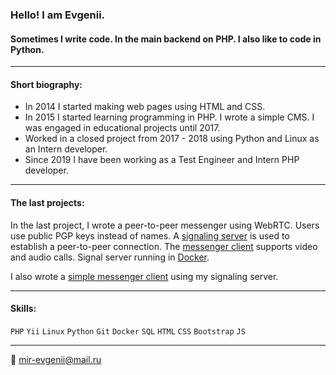 ### Hello! I am Evgenii.

#### Sometimes I write code. In the main backend on PHP. I also like to code in Python.

---

#### Short biography:

- In 2014 I started making web pages using HTML and CSS.
- In 2015 I started learning programming in PHP. I wrote a simple CMS. I was engaged in educational projects until 2017.
- Worked in a closed project from 2017 - 2018 using Python and Linux as an Intern developer.
- Since 2019 I have been working as a Test Engineer and Intern PHP developer.

---

#### The last projects:

In the last project, I wrote a peer-to-peer messenger using WebRTC.
Users use public PGP keys instead of names.
A [signaling server](https://github.com/mir-evgenii/signaling_server) is used to establish a peer-to-peer connection.
The [messenger client](https://github.com/mir-evgenii/messenger_client_app) supports video and audio calls.
Signal server running in [Docker](https://github.com/mir-evgenii/doc_web_app "docker-compose config").

I also wrote a [simple messenger client](https://github.com/mir-evgenii/messenger_desktop_app) using my signaling server.

---

#### Skills:

`PHP` `Yii` `Linux` `Python` `Git` `Docker` `SQL` `HTML` `CSS` `Bootstrap` `JS`

---

:e-mail: mir-evgenii@mail.ru
